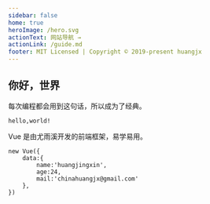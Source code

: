 ```yaml
---
sidebar: false
home: true
heroImage: /hero.svg
actionText: 网站导航 →
actionLink: /guide.md
footer: MIT Licensed | Copyright © 2019-present huangjx
---
```


## 你好，世界

每次编程都会用到这句话，所以成为了经典。

```text
hello,world!
```

Vue 是由尤雨溪开发的前端框架，易学易用。

```js{3}
new Vue({
    data:{
        name:'huangjingxin',
        age:24,
        mail:'chinahuangjx@gmail.com'
    },
})
```



